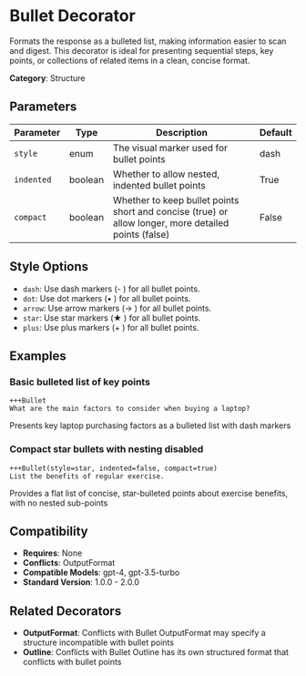 # Bullet Decorator

Formats the response as a bulleted list, making information easier to scan and digest. This decorator is ideal for presenting sequential steps, key points, or collections of related items in a clean, concise format.

**Category**: Structure

## Parameters

| Parameter | Type | Description | Default |
|-----------|------|-------------|--------|
| `style` | enum | The visual marker used for bullet points | dash |
| `indented` | boolean | Whether to allow nested, indented bullet points | True |
| `compact` | boolean | Whether to keep bullet points short and concise (true) or allow longer, more detailed points (false) | False |

## Style Options

- `dash`: Use dash markers (- ) for all bullet points.
- `dot`: Use dot markers (• ) for all bullet points.
- `arrow`: Use arrow markers (→ ) for all bullet points.
- `star`: Use star markers (★ ) for all bullet points.
- `plus`: Use plus markers (+ ) for all bullet points.

## Examples

### Basic bulleted list of key points

```
+++Bullet
What are the main factors to consider when buying a laptop?
```

Presents key laptop purchasing factors as a bulleted list with dash markers

### Compact star bullets with nesting disabled

```
+++Bullet(style=star, indented=false, compact=true)
List the benefits of regular exercise.
```

Provides a flat list of concise, star-bulleted points about exercise benefits, with no nested sub-points

## Compatibility

- **Requires**: None
- **Conflicts**: OutputFormat
- **Compatible Models**: gpt-4, gpt-3.5-turbo
- **Standard Version**: 1.0.0 - 2.0.0

## Related Decorators

- **OutputFormat**: Conflicts with Bullet OutputFormat may specify a structure incompatible with bullet points
- **Outline**: Conflicts with Bullet Outline has its own structured format that conflicts with bullet points
